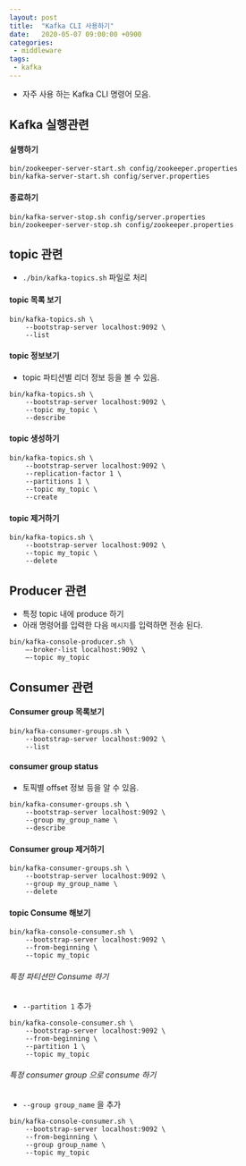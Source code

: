 ```yaml
---
layout: post
title:  "Kafka CLI 사용하기"
date:   2020-05-07 09:00:00 +0900
categories:
 - middleware
tags: 
 - kafka
---
```


- 자주 사용 하는 Kafka CLI 명령어 모음.

## Kafka 실행관련
#### 실행하기
```
bin/zookeeper-server-start.sh config/zookeeper.properties
bin/kafka-server-start.sh config/server.properties
```
#### 종료하기
```
bin/kafka-server-stop.sh config/server.properties
bin/zookeeper-server-stop.sh config/zookeeper.properties
```

## topic 관련
- `./bin/kafka-topics.sh` 파일로 처리

#### topic 목록 보기
```
bin/kafka-topics.sh \
    --bootstrap-server localhost:9092 \
    --list
```

#### topic 정보보기
- topic 파티션별 리더 정보 등을 볼 수 있음.

```
bin/kafka-topics.sh \
    --bootstrap-server localhost:9092 \
    --topic my_topic \
    --describe
```

#### topic 생성하기
```
bin/kafka-topics.sh \
    --bootstrap-server localhost:9092 \
    --replication-factor 1 \
    --partitions 1 \
    --topic my_topic \
    --create 
```

#### topic 제거하기
```
bin/kafka-topics.sh \
    --bootstrap-server localhost:9092 \
    --topic my_topic \
    --delete
```

## Producer 관련
- 특정 topic 내에 produce 하기
- 아래 명령어를 입력한 다음 `메시지`를 입력하면 전송 된다.

```
bin/kafka-console-producer.sh \
    –-broker-list localhost:9092 \
    –-topic my_topic
```

## Consumer 관련
#### Consumer group 목록보기
```
bin/kafka-consumer-groups.sh \
    --bootstrap-server localhost:9092 \
    --list
```

#### consumer group status 
- 토픽별 offset 정보 등을 알 수 있음.

```
bin/kafka-consumer-groups.sh \
    --bootstrap-server localhost:9092 \
    --group my_group_name \
    --describe
```

#### Consumer group 제거하기
```
bin/kafka-consumer-groups.sh \
    --bootstrap-server localhost:9092 \
    --group my_group_name \
    --delete 
```

#### topic Consume 해보기
```
bin/kafka-console-consumer.sh \
    --bootstrap-server localhost:9092 \
    --from-beginning \
    --topic my_topic
```

###### 특정 파티션만 Consume 하기
- `--partition 1` 추가

```
bin/kafka-console-consumer.sh \
    --bootstrap-server localhost:9092 \
    --from-beginning \
    --partition 1 \
    --topic my_topic
```

###### 특정 consumer group 으로 consume 하기
- `--group group_name` 을 추가

```
bin/kafka-console-consumer.sh \
    --bootstrap-server localhost:9092 \
    --from-beginning \
    --group group_name \
    --topic my_topic
```
